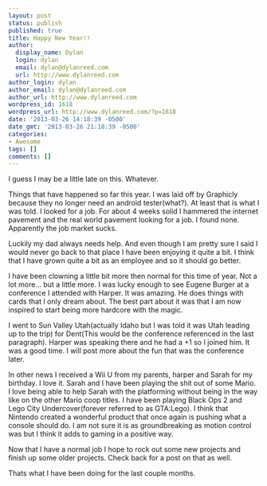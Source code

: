 ```yaml
---
layout: post
status: publish
published: true
title: Happy New Year!!
author:
  display_name: Dylan
  login: dylan
  email: dylan@dylanreed.com
  url: http://www.dylanreed.com
author_login: dylan
author_email: dylan@dylanreed.com
author_url: http://www.dylanreed.com
wordpress_id: 1618
wordpress_url: http://www.dylanreed.com/?p=1618
date: '2013-03-26 14:18:39 -0500'
date_gmt: '2013-03-26 21:18:39 -0500'
categories:
- Awesome
tags: []
comments: []
---
```

<p>I guess I may be a little late on this. Whatever.</p>
<p>Things that have happened so far this year. I was laid off by Graphicly because they no longer need an android tester(what?). At least that is what I was told. I looked for a job. For about 4 weeks solid I hammered the internet pavement and the real world pavement looking for a job. I found none. Apparently the job market sucks.</p>
<p>Luckily my dad always needs help. And even though I am pretty sure I said I would never go back to that place I have been enjoying it quite a bit. I think that I have grown quite a bit as an employee and so it should go better.</p>
<p>I have been clowning a little bit more then normal for this time of year. Not a lot more... but a little more. I was lucky enough to see Eugene Burger at a conference I attended with Harper. It was amazing. He does things with cards that I only dream about. The best part about it was that I am now inspired to start being more hardcore with the magic.</p>
<p>I went to Sun Valley Utah(actually Idaho but I was told it was Utah leading up to the trip) for Dent(This would be the conference referenced in the last paragraph). Harper was speaking there and he had a +1 so I joined him. It was a good time. I will post more about the fun that was the conference later.</p>
<p>In other news I&nbsp;received&nbsp;a Wii U from my parents, harper and Sarah for my birthday. I love it. Sarah and I have been playing the shit out of some Mario. I love being able to help Sarah with the platforming without being in the way like on the other&nbsp;Mario&nbsp;coop titles. I have been playing Black Ops 2 and Lego City Undercover(forever&nbsp;referred&nbsp;to as GTA:Lego). I think that Nintendo created a wonderful product that once again is pushing what a console should do. I am not sure it is as groundbreaking as motion control was but I think it adds to gaming in a positive way.</p>
<p>Now that I have a normal job I hope to rock out some new projects and finish up some older projects. Check back for a post on that as well.</p>
<p>Thats what I have been doing for the last couple months.</p>
<p>&nbsp;</p>
